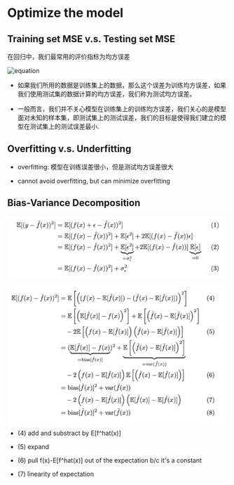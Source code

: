 # Optimize the model

## Training set MSE v.s. Testing set MSE

在回归中，我们最常用的评价指标为均方误差

![equation](https://latex.codecogs.com/gif.latex?MSE&space;=&space;\frac{1}{N}\sum\limits_{i=1}^{N}(y_i&space;-\hat{&space;f}(x_i))^2)

- 如果我们所用的数据是训练集上的数据，那么这个误差为训练均方误差，如果我们使用测试集的数据计算的均方误差，我们称为测试均方误差。

- 一般而言，我们并不关心模型在训练集上的训练均方误差，我们关心的是模型面对未知的样本集，即测试集上的测试误差，我们的目标是使得我们建立的模型在测试集上的测试误差最小.

## Overfitting v.s. Underfitting 

- overfitting: 模型在训练误差很小，但是测试均方误差很大

- cannot avoid overfitting, but can minimize overfitting

## Bias-Variance Decomposition

![image](./3.png) 

![image](./4.png) 

- (4) add and substract by E[f^hat(x)]

- (5) expand

- (6) pull f(x)-E[f^hat(x)] out of the expectation b/c it's a constant

- (7) linearity of expectation
